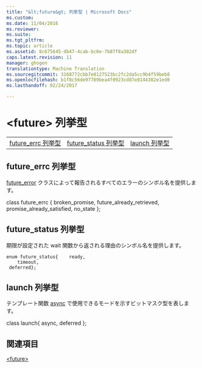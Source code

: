 ```yaml
---
title: "&lt;future&gt; 列挙型 | Microsoft Docs"
ms.custom: 
ms.date: 11/04/2016
ms.reviewer: 
ms.suite: 
ms.tgt_pltfrm: 
ms.topic: article
ms.assetid: 8c675645-db47-4cab-bc0e-7b87f8a302df
caps.latest.revision: 11
manager: ghogen
translationtype: Machine Translation
ms.sourcegitcommit: 3168772cbb7e8127523bc2fc2da5cc9b4f59beb8
ms.openlocfilehash: b1f8c56de97789bea4f0923cd87e8144382e1ed0
ms.lasthandoff: 02/24/2017

---
```

# <a name="ltfuturegt-enums"></a>&lt;future&gt; 列挙型
||||  
|-|-|-|  
|[future_errc 列挙型](#future_errc_enumeration)|[future_status 列挙型](#future_status_enumeration)|[launch 列挙型](#launch_enumeration)|  
  
##  <a name="a-namefutureerrcenumerationa--futureerrc-enumeration"></a><a name="future_errc_enumeration"></a>  future_errc 列挙型  
 [future_error](../standard-library/future-error-class.md) クラスによって報告されるすべてのエラーのシンボル名を提供します。  
  
class future_errc { broken_promise, future_already_retrieved, promise_already_satisfied, no_state };  
  
##  <a name="a-namefuturestatusenumerationa--futurestatus-enumeration"></a><a name="future_status_enumeration"></a>  future_status 列挙型  
 期限が設定された wait 関数から返される理由のシンボル名を提供します。  
  
```
enum future_status{    ready,
    timeout,
 deferred};
```  
  
##  <a name="a-namelaunchenumerationa--launch-enumeration"></a><a name="launch_enumeration"></a>  launch 列挙型  
 テンプレート関数 [async](../standard-library/future-functions.md#async_function) で使用できるモードを示すビットマスク型を表します。  
  
class launch{ async, deferred };  
  
## <a name="see-also"></a>関連項目  
 [\<future>](../standard-library/future.md)




